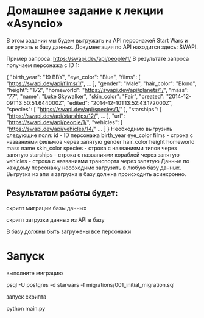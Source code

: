 # Домашнее задание к лекции «Asyncio»

В этом задании мы будем выгружать из API персонажей Start Wars и загружать в базу данных.
Документация по API находится здесь: SWAPI.

Пример запроса: https://swapi.dev/api/people/1/
В результате запроса получаем персонажа с ID 1:

{
    "birth_year": "19 BBY",
    "eye_color": "Blue",
    "films": [
        "https://swapi.dev/api/films/1/",
        ...
    ],
    "gender": "Male",
    "hair_color": "Blond",
    "height": "172",
    "homeworld": "https://swapi.dev/api/planets/1/",
    "mass": "77",
    "name": "Luke Skywalker",
    "skin_color": "Fair",
    "created": "2014-12-09T13:50:51.644000Z",
    "edited": "2014-12-10T13:52:43.172000Z",
    "species": [
        "https://swapi.dev/api/species/1/"
    ],
    "starships": [
        "https://swapi.dev/api/starships/12/",
        ...
    ],
    "url": "https://swapi.dev/api/people/1/",
    "vehicles": [
        "https://swapi.dev/api/vehicles/14/"
        ...
    ]
}
Необходимо выгрузить cледующие поля:
id - ID персонажа
birth_year
eye_color
films - строка с названиями фильмов через запятую
gender
hair_color
height
homeworld
mass
name
skin_color
species - строка с названиями типов через запятую
starships - строка с названиями кораблей через запятую
vehicles - строка с названиями транспорта через запятую
Данные по каждому персонажу необходимо загрузить в любую базу данных.
Выгрузка из апи и загрузка в базу должна происходить асинхронно.

## Результатом работы будет:

скрипт миграции базы данных

скрипт загрузки данных из API в базу

В базу должны быть загружены все персонажи


# Запуск 
выполните миграцию

psql -U postgres -d starwars -f migrations/001_initial_migration.sql

запуск скрипта

python main.py